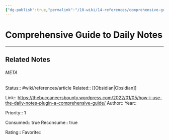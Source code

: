 ```yaml
---
{"dg-publish":true,"permalink":"/10-wiki/14-references/comprehensive-guide-to-daily-notes-20230122084408/"}
---
```


# Comprehensive Guide to Daily Notes
---

## Related Notes




###### META
Status:: #wiki/references/article
Related:: [[Obsidian\|Obsidian]]

Link:: https://thebuccaneersbounty.wordpress.com/2022/01/05/how-i-use-the-daily-notes-plugin-a-comprehensive-guide/
Author:: 
Year:: 

Priority:: 1

Consumed:: true
Reconsume:: true

Rating:: 
Favorite:: 
